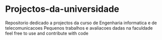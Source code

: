 # Projectos-da-universidade
Repositorio dedicado a projectos da curso de Engenharia informatica e de telecomunicacoes
Pequenos trabalhos e avaliacoes dadas na faculdade
feel free to use and contribute with code 
